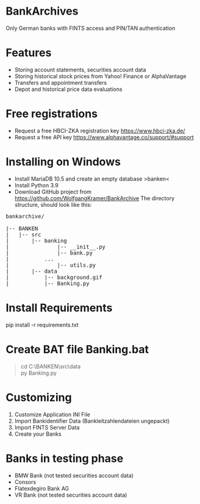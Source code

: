 # BankArchives
Only German banks with FINTS access and PIN/TAN authentication
# Features
* Storing account statements, securities account data
 * Storing historical stock prices from Yahoo! Finance or AlphaVantage
 * Transfers and appointment transfers
 * Depot and historical price data evaluations
# Free registrations
 * Request a free HBCI-ZKA registration key https://www.hbci-zka.de/
 * Request a free API key https://www.alphavantage.co/support/#support
# Installing on Windows
* Install MariaDB 10.5 and create an empty database >banken<
* Install Python 3.9
* Download GitHub project from https://github.com/WolfgangKramer/BankArchive
The directory structure, should look like this:  
<pre>
bankarchive/  

|-- BANKEN
|	|-- src
|		|-- banking
|   			|-- __init__.py
|   			|-- bank.py
|			...
|   			|-- utils.py
|		|-- data
|			|-- background.gif
|			|-- Banking.py
</pre>
# Install Requirements
pip install -r requirements.txt  
# Create BAT file Banking.bat
> cd C:\BANKEN\src\data  
> py Banking.py
# Customizing
1. Customize Application INI File
2. Import Bankidentifier Data (Bankleitzahlendateien ungepackt)
3. Import FINTS Server Data
4. Create your Banks
# Banks in testing phase
 * BMW Bank (not tested securities account data)
 * Consors 
 * Flatexdegiro Bank AG
 * VR Bank (not tested securities account data)
